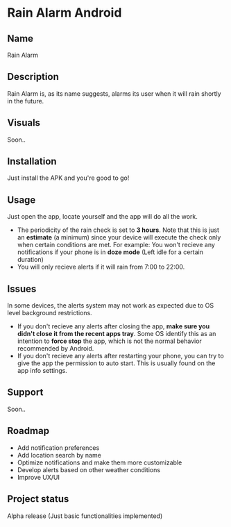 # Rain Alarm Android

## Name
Rain Alarm

## Description
Rain Alarm is, as its name suggests, alarms its user when it will rain shortly in the future. 

## Visuals
Soon..

## Installation
Just install the APK and you're good to go!

## Usage
Just open the app, locate yourself and the app will do all the work.

- The periodicity of the rain check is set to **3 hours**. Note that this is just an **estimate** (a minimum) since your device will execute the check only when certain conditions are met. 
For example: You won't recieve any notifications if your phone is in **doze mode** (Left idle for a certain duration)
- You will only recieve alerts if it will rain from 7:00 to 22:00.

## Issues
In some devices, the alerts system may not work as expected due to OS level background restrictions.

- If you don't recieve any alerts after closing the app, **make sure you didn't close it from the recent apps tray**. Some OS identify this as an intention to **force stop** the app, which is not the normal behavior recommended by Android.
- If you don't recieve any alerts after restarting your phone, you can try to give the app the permission to auto start. This is usually found on the app info settings.

## Support
Soon..

## Roadmap
- Add notification preferences
- Add location search by name
- Optimize notifications and make them more customizable
- Develop alerts based on other weather conditions
- Improve UX/UI

## Project status
Alpha release (Just basic functionalities implemented)
